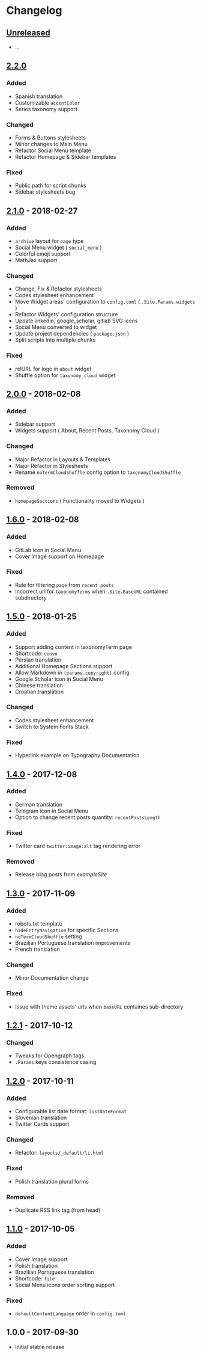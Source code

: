 # Changelog

## [Unreleased]

- ...

## [2.2.0]

### Added

- Spanish translation
- Customizable `accentColor`
- Series taxonomy support

### Changed

- Forms & Buttons stylesheets
- Minor changes to Main Menu 
- Refactor Social Menu template
- Refactor Homepage & Sidebar templates

### Fixed

- Public path for script chunks
- Sidebar stylesheets bug

## [2.1.0] - 2018-02-27

### Added

- `archive` layout for `page` type
- Social Menu widget ( `social_menu` )
- Colorful emoji support
- MathJax support

### Changed

- Change, Fix & Refactor stylesheets
- Codes stylesheet enhancement
- Move Widget areas' configuration to `config.toml` ( `.Site.Params.widgets` )
- Refactor Widgets' configuration structure
- Update linkedin, google_scholar, gitlab SVG icons
- Social Menu converted to widget
- Update project dependencies ( `package.json` )
- Split scripts into multiple chunks

### Fixed

- relURL for logo in `about` widget
- Shuffle option for `taxonomy_cloud` widget

## [2.0.0] - 2018-02-08

### Added

- Sidebar support
- Widgets support ( About, Recent Posts, Taxonomy Cloud )

### Changed

- Major Refactor in Layouts & Templates
- Major Refactor in Stylesheets
- Rename `noTermCloudShuffle` config option to `taxonomyCloudShuffle`

### Removed

- `homepageSections` ( Functionality moved to Widgets )

## [1.6.0] - 2018-02-08

### Added

- GitLab icon in Social Menu
- Cover Image support on Homepage

### Fixed

- Rule for filtering `page` from `recent_posts`
- Incorrect url for `taxonomyTerms` when `.Site.BaseURL` contained subdirectory

## [1.5.0] - 2018-01-25

### Added

- Support adding content in taxonomyTerm page
- Shortcode: `convo`
- Persian translation
- Additional Homepage Sections support
- Allow Markdown in `[params.copyright]` config
- Google Scholar icon in Social Menu
- Chinese translation
- Croatian translation

### Changed

- Codes stylesheet enhancement
- Switch to System Fonts Stack

### Fixed

- Hyperlink example on Typography Documentation

## [1.4.0] - 2017-12-08

### Added

- German translation
- Telegram icon in Social Menu
- Option to change recent posts quantity: `recentPostsLength`

### Fixed

- Twitter card `twitter:image:alt` tag rendering error

### Removed

- Release blog posts from _exampleSite_

## [1.3.0] - 2017-11-09

### Added

- robots.txt template
- `hideEntryNavigation` for specific Sections
- `noTermCloudShuffle` setting
- Brazilian Portuguese translation improvements
- French translation

### Changed

- Minor Documentation change

### Fixed

- Issue with theme assets' urls when `baseURL` containes sub-directory

## [1.2.1] - 2017-10-12

### Changed

- Tweaks for Opengraph tags
- `.Params` keys consistence casing

## [1.2.0] - 2017-10-11

### Added

- Configurable list date format: `listDateFormat`
- Slovenian translation
- Twitter Cards support

### Changed

- Refactor: `layouts/_default/li.html`

### Fixed

- Polish translation plural forms

### Removed

- Duplicate RSS link tag (from head)

## [1.1.0] - 2017-10-05

### Added

- Cover Image support
- Polish translation
- Brazilian Portuguese translation
- Shortcode: `file`
- Social Menu icons order sorting support

### Fixed

- `defaultContentLanguage` order in `config.toml`

## 1.0.0 - 2017-09-30

- Initial stable release

[Unreleased]: https://github.com/MunifTanjim/minimo/compare/v2.2.0...HEAD
[2.2.0]: https://github.com/MunifTanjim/minimo/compare/v2.1.0...v2.2.0
[2.1.0]: https://github.com/MunifTanjim/minimo/compare/v2.0.0...v2.1.0
[2.0.0]: https://github.com/MunifTanjim/minimo/compare/v1.6.0...v2.0.0
[1.6.0]: https://github.com/MunifTanjim/minimo/compare/v1.5.0...v1.6.0
[1.5.0]: https://github.com/MunifTanjim/minimo/compare/v1.4.0...v1.5.0
[1.4.0]: https://github.com/MunifTanjim/minimo/compare/v1.3.0...v1.4.0
[1.3.0]: https://github.com/MunifTanjim/minimo/compare/v1.2.1...v1.3.0
[1.2.1]: https://github.com/MunifTanjim/minimo/compare/v1.2.0...v1.2.1
[1.2.0]: https://github.com/MunifTanjim/minimo/compare/v1.1.0...v1.2.0
[1.1.0]: https://github.com/MunifTanjim/minimo/compare/v1.0.0...v1.1.0
